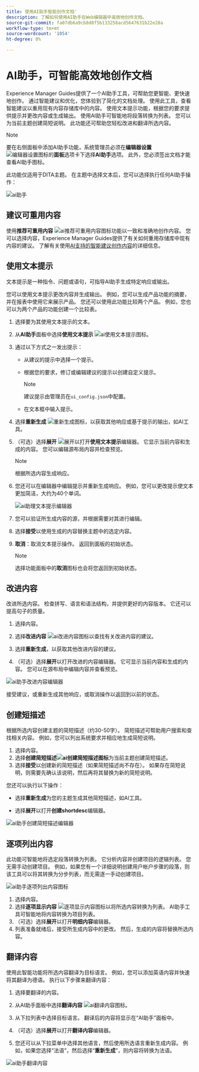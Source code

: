 ```yaml
---
title: 使用AI助手智能创作文档'
description: 了解如何使用AI助手在Web编辑器中高效地创作文档。
source-git-commit: fa07db6a9cb8d8f5b133258acd5647631b22e28a
workflow-type: tm+mt
source-wordcount: '1054'
ht-degree: 0%

---
```


# AI助手，可智能高效地创作文档

Experience Manager Guides提供了一个AI助手工具，可帮助您更智能、更快速地创作。 通过智能建议和优化，您体验到了简化的文档处理。 使用此工具，查看智能建议以重用现有内容存储库中的内容。 使用文本提示功能，根据您的要求提供提示并更改内容或生成输出。 使用AI助手可智能地将段落转换为列表。 您可以为当前主题创建简短说明。 此功能还可帮助您轻松改进和翻译所选内容。


>[!NOTE]
>
> 要在右侧面板中添加AI助手功能，系统管理员必须在&#x200B;**编辑器设置** ![编辑器设置图标](./images/editor_settings_icon.svg)的&#x200B;**面板**&#x200B;选项卡下选择&#x200B;**AI助手**选项。
> 此外，您必须签出文档才能查看AI助手图标。

此功能仅适用于DITA主题。 在主题中选择文本后，您可以选择执行任何AI助手操作：

![ai助手](./images/ai-assistant-panel.png)



## 建议可重用内容


使用&#x200B;**推荐可重用内容** ![ai推荐可重用内容图标](./images/ai-suggest-reusable-content-icon.svg)功能以一致和准确地创作内容。 您可以选择内容，Experience Manager Guides提供了有关如何重用存储库中现有内容的建议。
了解有关使用[AI支持的智能建议创作内容](authoring-ai-based-smart-suggestions.md)的详细信息。





## 使用文本提示


文本提示是一种指令、问题或语句，可指导AI助手生成特定响应或输出。

您可以使用文本提示更改内容并生成输出。  例如，您可以生成产品功能的摘要，并在报表中使用它来展示产品。 您还可以使用此功能比较两个产品。 例如，您也可以为两个产品的功能创建一个比较表。


1. 选择要为其使用文本提示的文本。
1. 从&#x200B;**AI助手**&#x200B;面板中选择&#x200B;**使用文本提示** ![ai使用文本提示图标](./images/ai-use-text-prompt.svg)。
1. 通过以下方式之一发出提示：

   - 从建议的提示中选择一个提示。
   - 根据您的要求，修订或编辑建议的提示以创建自定义提示。

     >[!NOTE]
     >
     > 建议提示由管理员在`ui_config.json`中配置。

   - 在文本框中输入提示。


1. 选择&#x200B;**重新生成** ![重新生成图标](./images/refresh-icon.svg)，以获取其他响应或基于提示的输出，如AI工具。

1. （可选）选择&#x200B;**展开** ![展开](./images/expand-icon.svg)以打开&#x200B;**使用文本提示**&#x200B;编辑器。 它显示当前内容和生成的内容。 您可以编辑源布局内容并检查预览。


   >[!NOTE]
   >
   > 根据所选内容生成响应。



1. 您还可以在编辑器中编辑提示并重新生成响应。 例如，您可以更改提示使文本更加简洁，大约为40个单词。

   ![ai助理文本提示编辑器](./images/ai-assisstant-text-prompt.png)

1. 您可以验证所生成内容的源，并根据需要对其进行编辑。

1. 选择&#x200B;**接受**&#x200B;以使用生成的内容替换主题中的选定内容。
1. **取消**：取消文本提示操作。 返回到面板的初始状态。

   >[!NOTE]
   >
   > 选择功能面板中的&#x200B;**取消**&#x200B;图标也会将您返回到初始状态。

## 改进内容


改进所选内容。 检查拼写、语言和语法结构，并提供更好的内容版本。 它还可以提高句子的质量。

1. 选择内容。
1. 选择&#x200B;**改进内容** ![ai改进内容图标](./images/ai-improve-icon.svg)以查找有关改进内容的建议。
1. 选择&#x200B;**重新生成**，以获取其他改进内容的建议。

1. （可选）选择&#x200B;**展开**&#x200B;以打开改进的内容编辑器。 它可显示当前内容和生成的内容。 您可以在源布局中编辑内容并查看预览。



![ai助手改进内容编辑器](./images/ai-assisstant-improve-content.png)

接受建议，或重新生成其他响应，或取消操作以返回到以前的状态。





## 创建短描述

根据所选内容创建主题的简短描述（约30-50字）。 简短描述可帮助用户搜索和查找相关内容。
例如，您可以列出系统要求并相应地生成简短说明。



1. 选择内容。
1. 选择&#x200B;**创建简短描述![ai创建简短描述图标](./images/ai-create-shortdesc-icon.svg)**&#x200B;为当前主题创建简短描述。
1. 选择&#x200B;**接受**&#x200B;以创建新的简短描述（如果简短描述尚不存在）。 如果存在简短说明，则需要先确认该说明，然后再将其替换为新的简短说明。

您还可以执行以下操作：
- 选择&#x200B;**重新生成**&#x200B;为您的主题生成其他简短描述，如AI工具。

- 选择&#x200B;**展开**&#x200B;以打开&#x200B;**创建shortdesc**&#x200B;编辑器。

![ai助手创建简短描述编辑器](./images/ai-assistant-create-short-desc.png)




## 逐项列出内容

此功能可智能地将选定段落转换为列表。  它分析内容并创建项目的逻辑列表。 您无需手动创建项目。 例如，如果您有一个详细说明创建用户帐户步骤的段落，则该工具可以将其转换为分步列表，而无需逐一手动创建项目。

![ai助手逐项列出内容图标](./images/ai-assisstant-itemise-content.png)



1. 选择内容。
1. 选择&#x200B;**逐项显示内容** ![逐项显示内容图标](./images/ai-itemize-icon.svg)以将所选内容转换为列表。
AI助手工具可智能地将内容转换为项目列表。
1. （可选）选择&#x200B;**展开**&#x200B;以打开&#x200B;**明细内容**&#x200B;编辑器。
1. 列表准备就绪后，接受所生成内容中的更改。 然后，生成的内容将替换所选内容。



## 翻译内容

使用此智能功能将所选内容翻译为目标语言。 例如，您可以添加英语内容并快速将其翻译为德语。
执行以下步骤来翻译内容：

1. 选择要翻译的内容。
1. 从AI助手面板中选择&#x200B;**翻译内容** ![ai翻译内容图标](./images/ai-translate-content-icon.svg)。
1. 从下拉列表中选择目标语言。 翻译后的内容将显示在“AI助手”面板中。

1. （可选）选择&#x200B;**展开**&#x200B;以打开&#x200B;**翻译内容**&#x200B;编辑器。
1. 您还可以从下拉菜单中选择其他语言，然后使用所选语言重新生成内容。 例如，如果您选择“法语”，然后选择“**重新生成**”，则内容将转换为法语。

![ai助手翻译内容](./images/ai-assisstant-translate-content.png)
